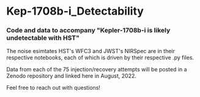 # Kep-1708b-i_Detectability
### Code and data to accompany "Kepler-1708b-i is likely undetectable with HST"

The noise esimtates HST's WFC3 and JWST's NIRSpec are in their respective notebooks, each of which is driven by their respective .py files.

Data from each of the 75 injection/recovery attempts will be posted in a Zenodo repository and linked here in August, 2022.

Feel free to reach out with questions!
